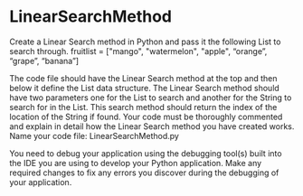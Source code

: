 # LinearSearchMethod
Create a Linear Search method in Python and pass it the following List to search through.
fruitlist = ["mango", "watermelon", "apple", “orange”, “grape”, “banana”]

The code file should have the Linear Search method at the top and then below it define the List data structure. The Linear Search method should have two parameters one for the List to search and another for the String to search for in the List. This search method should return the index of the location of the String if found.
Your code must be thoroughly commented and explain in detail how the Linear Search method you have created works.
Name your code file: LinearSearchMethod.py

You need to debug your application using the debugging tool(s) built into the IDE you are using to develop your Python application.
Make any required changes to fix any errors you discover during the debugging of your application.
